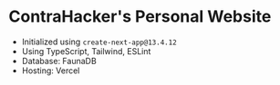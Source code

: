 # ContraHacker's Personal Website

* Initialized using `create-next-app@13.4.12`
* Using TypeScript, Tailwind, ESLint
* Database: FaunaDB
* Hosting: Vercel